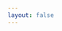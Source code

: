 ```yaml
---
layout: false
---
```


<script setup>
import { useData, inBrowser } from 'vitepress'
import { watchEffect } from 'vue'
import {resolveNavigatorLang} from 'vitepress-sls-blog-tmpl/src/helpers/helpers.js'

const { site } = useData()
const supportedLocales = Object.keys(site.value.locales)
  .filter((item) => item !== 'root')

watchEffect(() => {
  if (inBrowser && window.location.pathname === '/') {
    const langToRedirect = resolveNavigatorLang(supportedLocales, navigator.language)
    
    window.location.replace('/' + langToRedirect + '/');
  }
})
</script>

<!-- <script> -->
<!--   if (window.netlifyIdentity) { -->
<!--     window.netlifyIdentity.on('init', user => { -->
<!--       if (!user) { -->
<!--         window.netlifyIdentity.on('login', () => { -->
<!--           document.location.href = '/admin/'; -->
<!--         }); -->
<!--       } -->
<!--     }); -->
<!--   } -->
<!-- </script> -->
